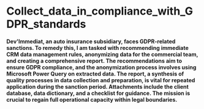 #  Collect_data_in_compliance_with_GDPR_standards
#### Dev'Immediat, an auto insurance subsidiary, faces GDPR-related sanctions. To remedy this, I am tasked with recommending immediate CRM data management rules, anonymizing data for the commercial team, and creating a comprehensive report. The recommendations aim to ensure GDPR compliance, and the anonymization process involves using Microsoft Power Query on extracted data. The report, a synthesis of quality processes in data collection and preparation, is vital for repeated application during the sanction period. Attachments include the client database, data dictionary, and a checklist for guidance. The mission is crucial to regain full operational capacity within legal boundaries.
